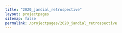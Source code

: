 ```yaml
---
title: "2020_jandial_retrospective"
layout: projectpages
sitemap: false
permalink: /projectpages/2020_jandial_retrospective 
---
```


